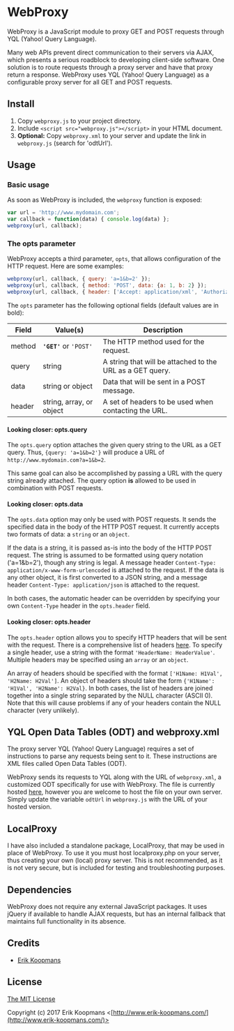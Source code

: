 # WebProxy

WebProxy is a JavaScript module to proxy GET and POST requests through YQL (Yahoo! Query Language).

Many web APIs prevent direct communication to their servers via AJAX, which presents a serious roadblock to developing client-side software. One solution is to route requests through a proxy server and have that proxy return a response. WebProxy uses YQL (Yahoo! Query Language) as a configurable proxy server for all GET and POST requests.

## Install

1. Copy `webproxy.js` to your project directory.
2. Include `<script src="webproxy.js"></script>` in your HTML document.
3. **Optional:** Copy `webproxy.xml` to your server and update the link in `webproxy.js` (search for 'odtUrl').


## Usage

### Basic usage

As soon as WebProxy is included, the `webproxy` function is exposed:

```js
var url = 'http://www.mydomain.com';
var callback = function(data) { console.log(data) };
webproxy(url, callback);
```

### The opts parameter

WebProxy accepts a third parameter, `opts`, that allows configuration of the HTTP request. Here are some examples:

```js
webproxy(url, callback, { query: 'a=1&b=2' });
webproxy(url, callback, { method: 'POST', data: {a: 1, b: 2} });
webproxy(url, callback, { header: ['Accept: application/xml', 'Authorization: Bearer MYAUTHCODE'] });
```

The `opts` parameter has the following optional fields (default values are in bold):

|Field   |Value(s)                |Description                                              |
|--------|------------------------|---------------------------------------------------------|
|method  |**`'GET'`** or `'POST'` |The HTTP method used for the request.                    |
|query   |string                  |A string that will be attached to the URL as a GET query.|
|data    |string or object        |Data that will be sent in a POST message.                |
|header  |string, array, or object|A set of headers to be used when contacting the URL.     |

#### Looking closer: opts.query

The `opts.query` option attaches the given query string to the URL as a GET query. Thus, `{query: 'a=1&b=2'}` will produce a URL of
`http://www.mydomain.com?a=1&b=2`.

This same goal can also be accomplished by passing a URL with the query string already attached. The query option **is** allowed to be used in combination with POST requests.

#### Looking closer: opts.data

The `opts.data` option may only be used with POST requests. It sends the specified data in the body of the HTTP POST request. It currently accepts two formats of data: a `string` or an `object`.

If the data is a string, it is passed as-is into the body of the HTTP POST request. The string is assumed to be formatted using query notation ('a=1&b=2'), though any string is legal. A message header `Content-Type: application/x-www-form-urlencoded` is attached to the request. If the data is any other object, it is first converted to a JSON string, and a message header `Content-Type: application/json` is attached to the request.

In both cases, the automatic header can be overridden by specifying your own `Content-Type` header in the `opts.header` field.

#### Looking closer: opts.header

The `opts.header` option allows you to specify HTTP headers that will be sent with the request. There is a comprehensive list of headers [here](https://en.wikipedia.org/wiki/List_of_HTTP_header_fields). To specify a single header, use a string with the format `'HeaderName: HeaderValue'`. Multiple headers may be specified using an `array` or an `object`.

An array of headers should be specified with the format `['H1Name: H1Val', 'H2Name: H2Val']`. An object of headers should take the form `{'H1Name': 'H1Val', 'H2Name': H2Val}`. In both cases, the list of headers are joined together into a single string separated by the NULL character (ASCII 0). Note that this will cause problems if any of your headers contain the NULL character (very unlikely).

## YQL Open Data Tables (ODT) and webproxy.xml

The proxy server YQL (Yahoo! Query Language) requires a set of instructions to parse any requests being sent to it. These instructions are XML files called Open Data Tables (ODT).

WebProxy sends its requests to YQL along with the URL of `webproxy.xml`, a customized ODT specifically for use with WebProxy. The file is currently hosted [here](https://cdn.rawgit.com/eKoopmans/webproxy/8767ae70/src/webproxy.xml), however you are welcome to host the file on your own server. Simply update the variable `odtUrl` in `webproxy.js` with the URL of your hosted version.

## LocalProxy

I have also included a standalone package, LocalProxy, that may be used in place of WebProxy. To use it you must host localproxy.php on your server, thus creating your own (local) proxy server. This is not recommended, as it is not very secure, but is included for testing and troubleshooting purposes.

## Dependencies

WebProxy does not require any external JavaScript packages. It uses jQuery if available to handle AJAX requests, but has an internal fallback that maintains full functionality in its absence.

## Credits

- [Erik Koopmans](https://github.com/eKoopmans)

## License

[The MIT License](http://opensource.org/licenses/MIT)

Copyright (c) 2017 Erik Koopmans <[http://www.erik-koopmans.com/](http://www.erik-koopmans.com/)>
